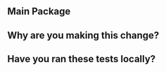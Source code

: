 ## Main Package
## <Additional Packages Changed> 

## Why are you making this change?

## Have you ran these tests locally?

